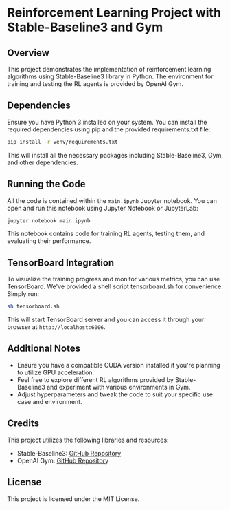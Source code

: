 # Reinforcement Learning Project with Stable-Baseline3 and Gym

## Overview

This project demonstrates the implementation of reinforcement learning algorithms using Stable-Baseline3 library in Python. The environment for training and testing the RL agents is provided by OpenAI Gym.

## Dependencies

Ensure you have Python 3 installed on your system. You can install the required dependencies using pip and the provided requirements.txt file:

```bash
pip install -r venv/requirements.txt
```

This will install all the necessary packages including Stable-Baseline3, Gym, and other dependencies.

## Running the Code

All the code is contained within the `main.ipynb` Jupyter notebook. You can open and run this notebook using Jupyter Notebook or JupyterLab:

```bash
jupyter notebook main.ipynb
```

This notebook contains code for training RL agents, testing them, and evaluating their performance.

## TensorBoard Integration

To visualize the training progress and monitor various metrics, you can use TensorBoard. We've provided a shell script tensorboard.sh for convenience. Simply run:

```bash
sh tensorboard.sh
```

This will start TensorBoard server and you can access it through your browser at `http://localhost:6006`.

## Additional Notes

- Ensure you have a compatible CUDA version installed if you're planning to utilize GPU acceleration.
- Feel free to explore different RL algorithms provided by Stable-Baseline3 and experiment with various environments in Gym.
- Adjust hyperparameters and tweak the code to suit your specific use case and environment.

## Credits

This project utilizes the following libraries and resources:

- Stable-Baseline3: [GitHub Repository](https://github.com/DLR-RM/stable-baselines3)
- OpenAI Gym: [GitHub Repository](https://github.com/openai/gym)

## License

This project is licensed under the MIT License.
